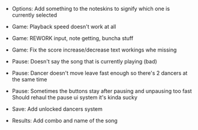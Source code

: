 - Options: Add something to the noteskins to signify which one is currently selected

- Game: Playback speed doesn't work at all
- Game: REWORK input, note getting, buncha stuff
- Game: Fix the score increase/decrease text workings whe missing

- Pause: Doesn't say the song that is currently playing (bad)
- Pause: Dancer doesn't move leave fast enough so there's 2 dancers at the same time
- Pause: Sometimes the buttons stay after pausing and unpausing too fast
	Should rehaul the pause ui system it's kinda sucky

- Save: Add unlocked dancers system
- Results: Add combo and name of the song

<!-- - Add events for bpm changes, this can be done with having an array of ChartBPM which would have something like this
```ts
class ChartBPM {
	time: 20.6
	value: 160,
	tweenSpeed: 0,
}
```

And then a song will have an array of that and when time is reached a tween will get triggered which will be linear and will take 'tweenSpeed' seconds, and then do Conductor.changeBPM(p) -->